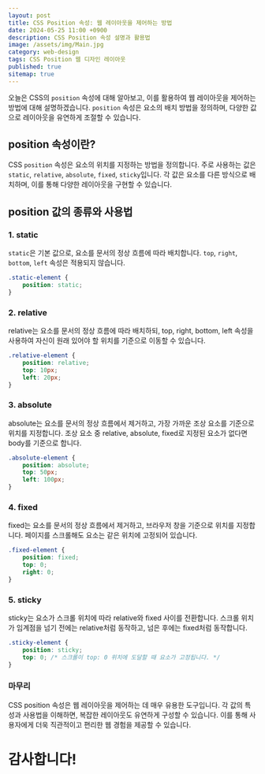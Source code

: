 ```yaml
---
layout: post
title: CSS Position 속성: 웹 레이아웃을 제어하는 방법
date: 2024-05-25 11:00 +0900
description: CSS Position 속성 설명과 활용법
image: /assets/img/Main.jpg
category: web-design
tags: CSS Position 웹 디자인 레이아웃
published: true
sitemap: true
---
```


오늘은 CSS의 `position` 속성에 대해 알아보고, 이를 활용하여 웹 레이아웃을 제어하는 방법에 대해 설명하겠습니다. `position` 속성은 요소의 배치 방법을 정의하며, 다양한 값으로 레이아웃을 유연하게 조절할 수 있습니다.

## position 속성이란?
CSS `position` 속성은 요소의 위치를 지정하는 방법을 정의합니다. 주로 사용하는 값은 `static`, `relative`, `absolute`, `fixed`, `sticky`입니다. 각 값은 요소를 다른 방식으로 배치하며, 이를 통해 다양한 레이아웃을 구현할 수 있습니다.

## position 값의 종류와 사용법

### 1. static
`static`은 기본 값으로, 요소를 문서의 정상 흐름에 따라 배치합니다. `top`, `right`, `bottom`, `left` 속성은 적용되지 않습니다.

```css
.static-element {
    position: static;
}
```
### 2. relative
relative는 요소를 문서의 정상 흐름에 따라 배치하되, top, right, bottom, left 속성을 사용하여 자신이 원래 있어야 할 위치를 기준으로 이동할 수 있습니다.

```css
.relative-element {
    position: relative;
    top: 10px;
    left: 20px;
}
```

### 3. absolute
absolute는 요소를 문서의 정상 흐름에서 제거하고, 가장 가까운 조상 요소를 기준으로 위치를 지정합니다. 조상 요소 중 relative, absolute, fixed로 지정된 요소가 없다면 body를 기준으로 합니다.
```css
.absolute-element {
    position: absolute;
    top: 50px;
    left: 100px;
}
```

### 4. fixed
fixed는 요소를 문서의 정상 흐름에서 제거하고, 브라우저 창을 기준으로 위치를 지정합니다. 페이지를 스크롤해도 요소는 같은 위치에 고정되어 있습니다.
```css
.fixed-element {
    position: fixed;
    top: 0;
    right: 0;
}
```
### 5. sticky
sticky는 요소가 스크롤 위치에 따라 relative와 fixed 사이를 전환합니다. 스크롤 위치가 임계점을 넘기 전에는 relative처럼 동작하고, 넘은 후에는 fixed처럼 동작합니다.
```css
.sticky-element {
    position: sticky;
    top: 0; /* 스크롤이 top: 0 위치에 도달할 때 요소가 고정됩니다. */
}
```
### 마무리
CSS position 속성은 웹 레이아웃을 제어하는 데 매우 유용한 도구입니다. 각 값의 특성과 사용법을 이해하면, 복잡한 레이아웃도 유연하게 구성할 수 있습니다. 이를 통해 사용자에게 더욱 직관적이고 편리한 웹 경험을 제공할 수 있습니다.
# 감사합니다!
